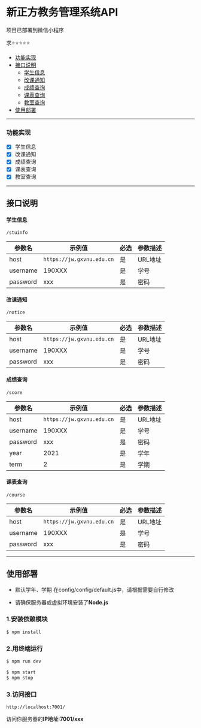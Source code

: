 # 新正方教务管理系统API

项目已部署到微信小程序

求⭐⭐⭐⭐⭐


 - [功能实现](#功能实现)
 - [接口说明](#接口说明)
    - [学生信息](#学生信息)
    - [改课通知](#改课通知)
    - [成绩查询](#成绩查询)
    - [课表查询](#课表查询)
    - [教室查询](#教室查询)
 - [使用部署](#使用部署)

------


### 功能实现

 - [x] 学生信息
 - [x] 改课通知
 - [x] 成绩查询
 - [x] 课表查询
 - [x] 教室查询

------


## 接口说明


#### 学生信息 

```
/stuinfo
```

参数名|示例值|必选|参数描述 
 ---- | ---- | ---- | ----
host | ```https://jw.gxvnu.edu.cn``` | 是 | URL地址 |
username | 190XXX | 是 | 学号 
password | xxx    | 是 | 密码 

#### 改课通知
```
/notice
```

参数名|示例值|必选|参数描述 
 ---- | ---- | ---- | ----
host | ```https://jw.gxvnu.edu.cn``` | 是 | URL地址 |
username | 190XXX | 是 | 学号 |
password | xxx    | 是 | 密码 |

#### 成绩查询
```
/score
```

参数名|示例值|必选|参数描述 
 ---- | ---- | ---- | ----
host | ```https://jw.gxvnu.edu.cn``` | 是 | URL地址 |
username | 190XXX | 是 | 学号 |
password | xxx    | 是 | 密码 |
year | 2021 | 是 | 学年 |
term | 2 | 是 | 学期 |

#### 课表查询
```
/course
```

参数名|示例值|必选|参数描述 
 ---- | ---- | ---- | ----
host | ```https://jw.gxvnu.edu.cn``` | 是 | URL地址 |
username | 190XXX | 是 | 学号 |
password | xxx    | 是 | 密码 |


------

## 使用部署
 - 默认学年、学期 在config/config/default.js中，请根据需要自行修改

 - 请确保服务器或虚拟环境安装了**Node.js**

### 1.安装依赖模块

```bash
$ npm install
```

### 2.用终端运行

```bash
$ npm run dev
```
```bash
$ npm start
$ npm stop
```

### 3.访问接口

```
http://localhost:7001/
```

访问你服务器的**IP地址:7001/xxx**